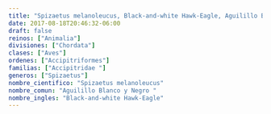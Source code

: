 ```yaml
---
title: "Spizaetus melanoleucus, Black-and-white Hawk-Eagle, Aguilillo Blanco y Negro "
date: 2017-08-18T20:46:32-06:00
draft: false
reinos: ["Animalia"]
divisiones: ["Chordata"]
clases: ["Aves"]
ordenes: ["Accipitriformes"]
familias: ["Accipitridae "]
generos: ["Spizaetus"]
nombre_cientifico: "Spizaetus melanoleucus"
nombre_comun: "Aguilillo Blanco y Negro "
nombre_ingles: "Black-and-white Hawk-Eagle"
---
```

